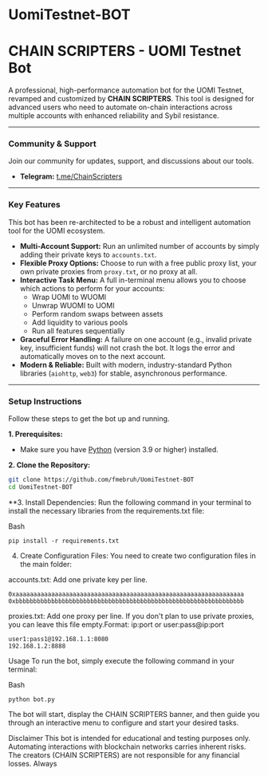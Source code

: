 # UomiTestnet-BOT
# CHAIN SCRIPTERS - UOMI Testnet Bot

A professional, high-performance automation bot for the UOMI Testnet, revamped and customized by **CHAIN SCRIPTERS**. This tool is designed for advanced users who need to automate on-chain interactions across multiple accounts with enhanced reliability and Sybil resistance.

---

### **Community & Support**

Join our community for updates, support, and discussions about our tools.

- **Telegram:** [t.me/ChainScripters](https://t.me/ChainScripters)

---

### **Key Features**

This bot has been re-architected to be a robust and intelligent automation tool for the UOMI ecosystem.

- **Multi-Account Support:** Run an unlimited number of accounts by simply adding their private keys to `accounts.txt`.
- **Flexible Proxy Options:** Choose to run with a free public proxy list, your own private proxies from `proxy.txt`, or no proxy at all.
- **Interactive Task Menu:** A full in-terminal menu allows you to choose which actions to perform for your accounts:
  - Wrap UOMI to WUOMI
  - Unwrap WUOMI to UOMI
  - Perform random swaps between assets
  - Add liquidity to various pools
  - Run all features sequentially
- **Graceful Error Handling:** A failure on one account (e.g., invalid private key, insufficient funds) will not crash the bot. It logs the error and automatically moves on to the next account.
- **Modern & Reliable:** Built with modern, industry-standard Python libraries (`aiohttp`, `web3`) for stable, asynchronous performance.

---

### **Setup Instructions**

Follow these steps to get the bot up and running.

**1. Prerequisites:**
   - Make sure you have [Python](https://www.python.org/downloads/) (version 3.9 or higher) installed.

**2. Clone the Repository:**
   ```bash
   git clone https://github.com/fmebruh/UomiTestnet-BOT
   cd UomiTestnet-BOT
```
**3. Install Dependencies:
Run the following command in your terminal to install the necessary libraries from the requirements.txt file:

Bash
```
pip install -r requirements.txt 
```
4. Create Configuration Files:
You need to create two configuration files in the main folder:

accounts.txt: Add one private key per line.


```
0xaaaaaaaaaaaaaaaaaaaaaaaaaaaaaaaaaaaaaaaaaaaaaaaaaaaaaaaaaaaaaaaa
0xbbbbbbbbbbbbbbbbbbbbbbbbbbbbbbbbbbbbbbbbbbbbbbbbbbbbbbbbbbbbbbbb
```
proxies.txt: Add one proxy per line. If you don't plan to use private proxies, you can leave this file empty.Format: ip:port or user:pass@ip:port

```
user1:pass1@192.168.1.1:8080
192.168.1.2:8888
```
Usage
To run the bot, simply execute the following command in your terminal:

Bash
```
python bot.py
```
The bot will start, display the CHAIN SCRIPTERS banner, and then guide you through an interactive menu to configure and start your desired tasks.

Disclaimer
This bot is intended for educational and testing purposes only. Automating interactions with blockchain networks carries inherent risks. The creators (CHAIN SCRIPTERS) are not responsible for any financial losses. Always
